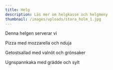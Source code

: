 ```yaml
---
title: Helg
description: Läs mer om helgkasse och helgmeny
thumbnail: /images/uploads/stora_holm_1.jpg
---
```

Denna helgen serverar vi

Pizza med mozzarella och nduja

Getostsallad med valnöt och grönsaker

Ugnspannkaka med grädde och sylt